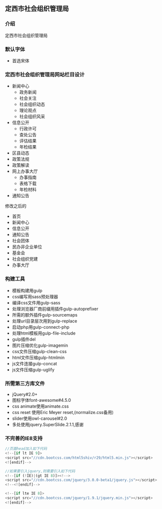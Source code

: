 ## 定西市社会组织管理局

###  介绍
定西市社会组织管理局

###  默认字体
- 首选宋体

### 定西市社会组织管理局网站栏目设计

- 新闻中心
    - 政务新闻
    - 社会关注
    - 社会组织动态
    - 理论观点
    - 社会组织风采
- 信息公开
    - 行政许可
    - 查处公告
    - 评估结果
    - 年检结果
- 区县动态
- 政策法规
- 政策解读
- 网上办事大厅
    - 办事指南
    - 表格下载
    - 年检材料
- 通知公告

修改之后的
- 首页
- 新闻中心
- 信息公开
- 通知公告
- 社会团体
- 民办非企业单位
- 基金会
- 社会组织党建
- 办事大厅



###  构建工具
- 模板构建用gulp
- css编写用sass预处理器
- 编译css文件用gulp-sass
- 处理浏览器厂商前缀用插件gulp-autoprefixer
- 所需的额外插件gulp-sourcemaps
- 处理url目录层次用到gulp-replace
- 启动php用gulp-connect-php
- 处理html模板用gulp-file-include
- gulp插件del
- 图片压缩优化gulp-imagemin
- css文件压缩gulp-clean-css
- html文件压缩gulp-htmlmin
- js文件连接gulp-concat
- js文件压缩gulp-uglify

###  所需第三方库文件
- jQuery#2.0+
- 图标字体font-awesome#4.5.0
- css animate使用animate.css
- css reset 使用Eric Meyer reset,(normalize.css备用)
- slider使用owl-carousel#2.0
- 多处使用jquery.SuperSlide.2.1.1,感谢

### 不完善的IE8支持
```javascript
//页面head加入如下代码
<!--[if lt IE 9]>
<script src="//cdn.bootcss.com/html5shiv/r29/html5.min.js"></script>
<![endif]-->

//如果要引入jquery,则需要引入如下代码
<!--[if (!IE)|(gt IE 8)]><!-->
<script src="//cdn.bootcss.com/jquery/3.0.0-beta1/jquery.js"></script>
<!--<![endif]-->

<!--[if lte IE 8]>
<script src="//cdn.bootcss.com/jquery/1.9.1/jquery.min.js"></script>
<![endif]-->
```


